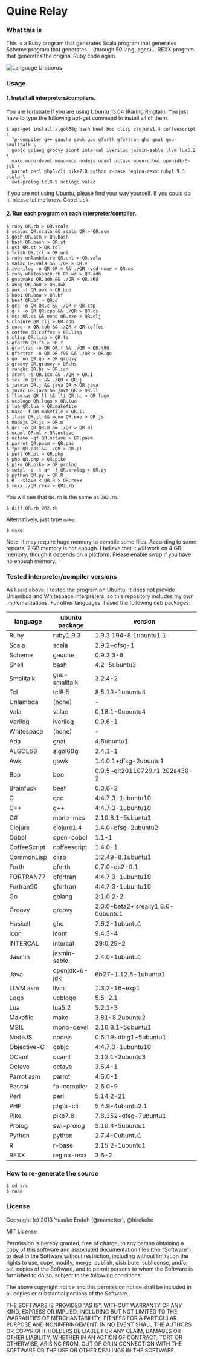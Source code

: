 # Quine Relay

### What this is

This is a Ruby program that generates
Scala program that generates
Scheme program that generates
...(through 50 languages)...
REXX program that generates
the original Ruby code again.

![Language Uroboros][langs]

[langs]: https://raw.github.com/mame/quine-relay/master/langs.png

### Usage

#### 1. Install all interpreters/compilers.

You are fortunate if you are using Ubuntu 13.04 (Raring Ringtail).
You just have to type the following apt-get command to install all of them.

    $ apt-get install algol68g bash beef boo clisp clojure1.4 coffeescript \
      fp-compiler g++ gauche gawk gcc gforth gfortran ghc gnat gnu-smalltalk \
      gobjc golang groovy icont intercal iverilog jasmin-sable llvm lua5.2 \
      make mono-devel mono-mcs nodejs ocaml octave open-cobol openjdk-6-jdk \
      parrot perl php5-cli pike7.8 python r-base regina-rexx ruby1.9.3 scala \
      swi-prolog tcl8.5 ucblogo valac

If you are not using Ubuntu, please find your way yourself.
If you could do it, please let me know.  Good luck.

#### 2. Run each program on each interpreter/compiler.

    $ ruby QR.rb > QR.scala
    $ scalac QR.scala && scala QR > QR.scm
    $ gosh QR.scm > QR.bash
    $ bash QR.bash > QR.st
    $ gst QR.st > QR.tcl
    $ tclsh QR.tcl > QR.unl
    $ ruby unlambda.rb QR.unl > QR.vala
    $ valac QR.vala && ./QR > QR.v
    $ iverilog -o QR QR.v && ./QR -vcd-none > QR.ws
    $ ruby whitespace.rb QR.ws > QR.adb
    $ gnatmake QR.adb && ./QR > QR.a68
    $ a68g QR.a68 > QR.awk
    $ awk -f QR.awk > QR.boo
    $ booi QR.boo > QR.bf
    $ beef QR.bf > QR.c
    $ gcc -o QR QR.c && ./QR > QR.cpp
    $ g++ -o QR QR.cpp && ./QR > QR.cs
    $ mcs QR.cs && mono QR.exe > QR.clj
    $ clojure QR.clj > QR.cob
    $ cobc -x QR.cob && ./QR > QR.coffee
    $ coffee QR.coffee > QR.lisp
    $ clisp QR.lisp > QR.fs
    $ gforth QR.fs > QR.f
    $ gfortran -o QR QR.f && ./QR > QR.f90
    $ gfortran -o QR QR.f90 && ./QR > QR.go
    $ go run QR.go > QR.groovy
    $ groovy QR.groovy > QR.hs
    $ runghc QR.hs > QR.icn
    $ icont -s QR.icn && ./QR > QR.i
    $ ick -b QR.i && ./QR > QR.j
    $ jasmin QR.j && java QR > QR.java
    $ javac QR.java && java QR > QR.ll
    $ llvm-as QR.ll && lli QR.bc > QR.logo
    $ ucblogo QR.logo > QR.lua
    $ lua QR.lua > QR.makefile
    $ make -f QR.makefile > QR.il
    $ ilasm QR.il && mono QR.exe > QR.js
    $ nodejs QR.js > QR.m
    $ gcc -o QR QR.m && ./QR > QR.ml
    $ ocaml QR.ml > QR.octave
    $ octave -qf QR.octave > QR.pasm
    $ parrot QR.pasm > QR.pas
    $ fpc QR.pas && ./QR > QR.pl
    $ perl QR.pl > QR.php
    $ php QR.php > QR.pike
    $ pike QR.pike > QR.prolog
    $ swipl -q -t qr -f QR.prolog > QR.py
    $ python QR.py > QR.R
    $ R --slave < QR.R > QR.rexx
    $ rexx ./QR.rexx > QR2.rb

You will see that `QR.rb` is the same as `QR2.rb`.

    $ diff QR.rb QR2.rb

Alternatively, just type `make`.

    $ make

Note: It may require huge memory to compile some files.
According to some reports, 2 GB memory is not enough.
I believe that it will work on 4 GB memory, though it depends on a platform.
Please enable swap if you have no enough memory.

### Tested interpreter/compiler versions

As I said above, I tested the program on Ubuntu.
It does not provide Unlambda and Whitespace interpreters,
so this repository includes my own implementations.
For other languages, I used the following deb packages:

language     |ubuntu package |version
-------------|---------------|-----------------------------------
Ruby         |ruby1.9.3      |1.9.3.194-8.1ubuntu1.1
Scala        |scala          |2.9.2+dfsg-1
Scheme       |gauche         |0.9.3.3-8
Shell        |bash           |4.2-5ubuntu3
Smalltalk    |gnu-smalltalk  |3.2.4-2
Tcl          |tcl8.5         |8.5.13-1ubuntu4
Unlambda     |(none)         |-
Vala         |valac          |0.18.1-0ubuntu4
Verilog      |iverilog       |0.9.6-1
Whitespace   |(none)         |-
Ada          |gnat           |4.6ubuntu1
ALGOL68      |algol68g       |2.4.1-1
Awk          |gawk           |1:4.0.1+dfsg-2ubuntu1
Boo          |boo            |0.9.5~git20110729.r1.202a430-2
Brainfuck    |beef           |0.0.6-2
C            |gcc            |4:4.7.3-1ubuntu10
C++          |g++            |4:4.7.3-1ubuntu10
C#           |mono-mcs       |2.10.8.1-5ubuntu1
Clojure      |clojure1.4     |1.4.0+dfsg-2ubuntu2
Cobol        |open-cobol     |1.1-1
CoffeeScript |coffeescript   |1.4.0-1
CommonLisp   |clisp          |1:2.49-8.1ubuntu1
Forth        |gforth         |0.7.0+ds2-0.1
FORTRAN77    |gfortran       |4:4.7.3-1ubuntu10
Fortran90    |gfortran       |4:4.7.3-1ubuntu10
Go           |golang         |2:1.0.2-2
Groovy       |groovy         |2.0.0~beta2+isreally1.8.6-0ubuntu1
Haskell      |ghc            |7.6.2-1ubuntu1
Icon         |icont          |9.4.3-4
INTERCAL     |intercal       |29:0.29-2
Jasmin       |jasmin-sable   |2.4.0-1ubuntu1
Java         |openjdk-6-jdk  |6b27-1.12.5-1ubuntu1
LLVM asm     |llvm           |1:3.2-16~exp1
Logo         |ucblogo        |5.5-2.1
Lua          |lua5.2         |5.2.1-3
Makefile     |make           |3.81-8.2ubuntu2
MSIL         |mono-devel     |2.10.8.1-5ubuntu1
NodeJS       |nodejs         |0.6.19~dfsg1-5ubuntu1
Objective-C  |gobjc          |4:4.7.3-1ubuntu10
OCaml        |ocaml          |3.12.1-2ubuntu3
Octave       |octave         |3.6.4-1
Parrot asm   |parrot         |4.6.0-1
Pascal       |fp-compiler    |2.6.0-9
Perl         |perl           |5.14.2-21
PHP          |php5-cli       |5.4.9-4ubuntu2.1
Pike         |pike7.8        |7.8.352-dfsg-7ubuntu1
Prolog       |swi-prolog     |5.10.4-5ubuntu1
Python       |python         |2.7.4-0ubuntu1
R            |r-base         |2.15.2-1ubuntu1
REXX         |regina-rexx    |3.6-2

### How to re-generate the source

    $ cd src
    $ rake

### License

Copyright (c) 2013 Yusuke Endoh (@mametter), @hirekoke

MIT License

Permission is hereby granted, free of charge, to any person obtaining
a copy of this software and associated documentation files (the
"Software"), to deal in the Software without restriction, including
without limitation the rights to use, copy, modify, merge, publish,
distribute, sublicense, and/or sell copies of the Software, and to
permit persons to whom the Software is furnished to do so, subject to
the following conditions:

The above copyright notice and this permission notice shall be
included in all copies or substantial portions of the Software.

THE SOFTWARE IS PROVIDED "AS IS", WITHOUT WARRANTY OF ANY KIND,
EXPRESS OR IMPLIED, INCLUDING BUT NOT LIMITED TO THE WARRANTIES OF
MERCHANTABILITY, FITNESS FOR A PARTICULAR PURPOSE AND
NONINFRINGEMENT. IN NO EVENT SHALL THE AUTHORS OR COPYRIGHT HOLDERS BE
LIABLE FOR ANY CLAIM, DAMAGES OR OTHER LIABILITY, WHETHER IN AN ACTION
OF CONTRACT, TORT OR OTHERWISE, ARISING FROM, OUT OF OR IN CONNECTION
WITH THE SOFTWARE OR THE USE OR OTHER DEALINGS IN THE SOFTWARE.

